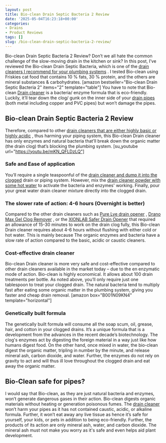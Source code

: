 ```yaml
---
layout: post
title: Bio-clean Drain Septic Bacteria 2 Review
date: '2025-05-04T16:23:18+00:00'
categories:
- Drains
- Product Reviews
tags: []
slug: /bio-clean-drain-septic-bacteria-2-review/
---
```


Bio-clean Drain Septic Bacteria 2 Review? Don’t we all hate the common challenge of the slow-moving drain in the kitchen or sink?
In this post, I’ve reviewed the Bio-clean Drain Septic Bacteria, which is one of the
[drain cleaners I recommend for your plumbing systems](https://pestpolicy.com/best-drain-cleaner//)
. I tested Bio-clean using Friskies cat food that contains 10 % fats, 30 % protein, and the others are mineral substances & carbohydrates.
[amazon bestseller="Bio-clean Drain Septic Bacteria 2" items="2" template="table"]
You have to note that Bio-clean
[Drain cleaner](https://pestpolicy.com/how-drain-cleaners-work/)
is a bacteria/ enzyme formula that is eco-friendly. Luckily, it’ll tear down the clog/ gunk on the inner side of your
[drain pipes](https://pestpolicy.com/sink-not-draining-but-pipes-clear/)
(both metal including copper and PVC pipes) but won’t damage the pipes.
## Bio-clean Drain Septic Bacteria 2 Review
Therefore, compared to other
[drain cleaners that are either highly basic or highly acidic](https://pestpolicy.com/is-drain-cleaner-an-acid-or-base/)
, thus harming your piping system, this Bio-clean Drain cleaner has only enzymes and natural bacteria that’ll break down the organic matter (the drain clog) that’s blocking the plumbing system.
[su_youtube url="https://youtu.be/mKN_QFLDzLQ"]
### Safe and Ease of application
You’ll require a single teaspoonful of the
[drain cleaner and dump it into the clogged](https://pestpolicy.com/dont-use-vinegar-and-baking-soda-to-clean-clogged-drains/)
drain or piping system. However, mix the
[drain cleaner powder with some hot water](https://pestpolicy.com/how-to-unclog-a-bathtub-drain-with-standing-water/)
to activate the bacteria and enzymes' working. Finally, pour your great water drain cleaner mixture directly into the clogged drain.
### The slower rate of action: 4-6 hours (Overnight is better)
Compared to the other drain cleaners such as
[Pure Lye drain opener](https://pestpolicy.com/pure-lye-drain-opener-review/)
,
[Drano Max Gel Clog Remover](https://pestpolicy.com/drano-max-gel-clog-remover-review/)
, or the
[XIONLAB Safer Drain Opener](https://pestpolicy.com/xionlab-safer-drain-opener-review/)
that required an allowance of 15-30 minutes to work on the drain clog fully, this Bio-clean Drain cleaner requires about 4-6 hours without flushing with either cold or hot water. This is mainly because The organic enzymes and bacteria have a slow rate of action compared to the basic, acidic or caustic cleaners.
### Cost-effective drain cleaner
Bio-clean Drain cleaner is more very safe and cost-effective compared to other drain cleaners available in the market today – due to the en enzymatic mode of action. Bio-clean is highly economical.
It allows about 100 drain treatments per bottle. As noted above, you’ll only require just one tablespoon to treat your clogged drain. The natural bacteria tend to multiply fast after eating some organic matter in the plumbing system, giving you faster and cheap drain removal.
[amazon box="B001N09KN4" template="horizontal"]
### Genetically built formula
The genetically built formula will consume all the soap scum, oil, grease, hair, and cotton in your clogged drains. It’s a unique formula that is a development from the advances in the recent decade’s biotechnology. The clog's enzymes act by digesting the foreign material in a way just like how humans digest food.
On the other hand, once mixed in water, the bio-clean digest the organic matter, tripling in number by the minute, and release mineral ash, carbon dioxide, and water. Further, the enzymes do not rely on gravity to act and will thus ill love throughout the clogged drain and eat away the organic matter.
## **Bio-Clean safe for pipes**?
I would say that Bio-clean, as they are just natural bacteria and enzymes, won’t generate dangerous gases in their action. Bio-clean digests organic materials without heating or generation poisonous fumes.
The
[drain cleaner](https://pestpolicy.com/is-drain-cleaner-an-acid-or-base/)
won’t harm your pipes as it has not contained caustic, acidic, or alkaline formula. Further, it won’t eat away any live tissue as hence it’s safe for yourself, your kids, or pets in addition to being eco-friendly.
Further, the products of its action are only mineral ash, water, and carbon dioxide. The mineral ash must not make you worry as it's safe and even helps aid plant development.
